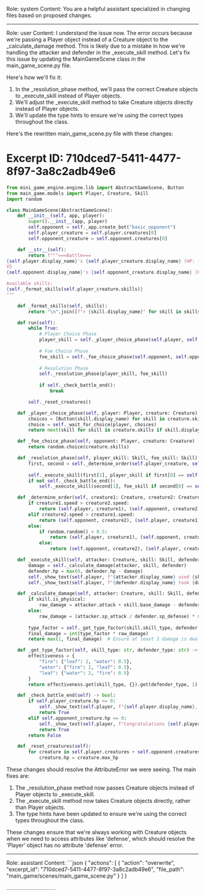 Role: system
Content: You are a helpful assistant specialized in changing files based on proposed changes.
__________________
Role: user
Content: I understand the issue now. The error occurs because we're passing a Player object instead of a Creature object to the _calculate_damage method. This is likely due to a mistake in how we're handling the attacker and defender in the _execute_skill method. Let's fix this issue by updating the MainGameScene class in the main_game_scene.py file.

Here's how we'll fix it:

1. In the _resolution_phase method, we'll pass the correct Creature objects to _execute_skill instead of Player objects.
2. We'll adjust the _execute_skill method to take Creature objects directly instead of Player objects.
3. We'll update the type hints to ensure we're using the correct types throughout the class.

Here's the rewritten main_game_scene.py file with these changes:

# Excerpt ID: 710dced7-5411-4477-8f97-3a8c2adb49e6
```python main_game/scenes/main_game_scene.py
from mini_game_engine.engine.lib import AbstractGameScene, Button
from main_game.models import Player, Creature, Skill
import random

class MainGameScene(AbstractGameScene):
    def __init__(self, app, player):
        super().__init__(app, player)
        self.opponent = self._app.create_bot("basic_opponent")
        self.player_creature = self.player.creatures[0]
        self.opponent_creature = self.opponent.creatures[0]

    def __str__(self):
        return f"""===Battle===
{self.player.display_name}'s {self.player_creature.display_name} (HP: {self.player_creature.hp}/{self.player_creature.max_hp})
VS
{self.opponent.display_name}'s {self.opponent_creature.display_name} (HP: {self.opponent_creature.hp}/{self.opponent_creature.max_hp})

Available skills:
{self._format_skills(self.player_creature.skills)}
"""

    def _format_skills(self, skills):
        return "\n".join([f"> {skill.display_name}" for skill in skills])

    def run(self):
        while True:
            # Player Choice Phase
            player_skill = self._player_choice_phase(self.player, self.player_creature)
            
            # Foe Choice Phase
            foe_skill = self._foe_choice_phase(self.opponent, self.opponent_creature)
            
            # Resolution Phase
            self._resolution_phase(player_skill, foe_skill)
            
            if self._check_battle_end():
                break

        self._reset_creatures()

    def _player_choice_phase(self, player: Player, creature: Creature) -> Skill:
        choices = [Button(skill.display_name) for skill in creature.skills]
        choice = self._wait_for_choice(player, choices)
        return next(skill for skill in creature.skills if skill.display_name == choice.display_name)

    def _foe_choice_phase(self, opponent: Player, creature: Creature) -> Skill:
        return random.choice(creature.skills)

    def _resolution_phase(self, player_skill: Skill, foe_skill: Skill):
        first, second = self._determine_order(self.player_creature, self.opponent_creature)
        
        self._execute_skill(first[1], player_skill if first[0] == self.player else foe_skill, second[1])
        if not self._check_battle_end():
            self._execute_skill(second[1], foe_skill if second[0] == self.opponent else player_skill, first[1])

    def _determine_order(self, creature1: Creature, creature2: Creature):
        if creature1.speed > creature2.speed:
            return (self.player, creature1), (self.opponent, creature2)
        elif creature2.speed > creature1.speed:
            return (self.opponent, creature2), (self.player, creature1)
        else:
            if random.random() < 0.5:
                return (self.player, creature1), (self.opponent, creature2)
            else:
                return (self.opponent, creature2), (self.player, creature1)

    def _execute_skill(self, attacker: Creature, skill: Skill, defender: Creature):
        damage = self._calculate_damage(attacker, skill, defender)
        defender.hp = max(0, defender.hp - damage)
        self._show_text(self.player, f"{attacker.display_name} used {skill.display_name}!")
        self._show_text(self.player, f"{defender.display_name} took {damage} damage!")

    def _calculate_damage(self, attacker: Creature, skill: Skill, defender: Creature) -> int:
        if skill.is_physical:
            raw_damage = attacker.attack + skill.base_damage - defender.defense
        else:
            raw_damage = (attacker.sp_attack / defender.sp_defense) * skill.base_damage
        
        type_factor = self._get_type_factor(skill.skill_type, defender.creature_type)
        final_damage = int(type_factor * raw_damage)
        return max(1, final_damage)  # Ensure at least 1 damage is dealt

    def _get_type_factor(self, skill_type: str, defender_type: str) -> float:
        effectiveness = {
            "fire": {"leaf": 2, "water": 0.5},
            "water": {"fire": 2, "leaf": 0.5},
            "leaf": {"water": 2, "fire": 0.5}
        }
        return effectiveness.get(skill_type, {}).get(defender_type, 1)

    def _check_battle_end(self) -> bool:
        if self.player_creature.hp <= 0:
            self._show_text(self.player, f"{self.player.display_name}, you have lost the battle!")
            return True
        elif self.opponent_creature.hp <= 0:
            self._show_text(self.player, f"Congratulations {self.player.display_name}, you have won the battle!")
            return True
        return False

    def _reset_creatures(self):
        for creature in self.player.creatures + self.opponent.creatures:
            creature.hp = creature.max_hp
```

These changes should resolve the AttributeError we were seeing. The main fixes are:

1. The _resolution_phase method now passes Creature objects instead of Player objects to _execute_skill.
2. The _execute_skill method now takes Creature objects directly, rather than Player objects.
3. The type hints have been updated to ensure we're using the correct types throughout the class.

These changes ensure that we're always working with Creature objects when we need to access attributes like 'defense', which should resolve the 'Player' object has no attribute 'defense' error.
__________________
Role: assistant
Content: ```json
{
  "actions": [
    {
      "action": "overwrite",
      "excerpt_id": "710dced7-5411-4477-8f97-3a8c2adb49e6",
      "file_path": "main_game/scenes/main_game_scene.py"
    }
  ]
}
```
__________________
